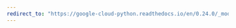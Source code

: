 ```yaml
---
redirect_to: "https://google-cloud-python.readthedocs.io/en/0.24.0/_modules/google/cloud/language/syntax.html"
---
```

